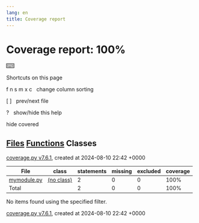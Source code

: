 ```yaml
---
lang: en
title: Coverage report
---
```


<div>

<div class="content">

# Coverage report: <span class="pc_cov">100%</span>

<img src="keybd_closed_cb_ce680311.png" id="keyboard_icon"
alt="Show/hide keyboard shortcuts" />

<div id="help_panel">

Shortcuts on this page

<div class="keyhelp">

<span class="kbd">f</span> <span class="kbd">n</span>
<span class="kbd">s</span> <span class="kbd">m</span>
<span class="kbd">x</span> <span class="kbd">c</span>   change column
sorting

<span class="kbd">\[</span> <span class="kbd">\]</span>   prev/next file

<span class="kbd">?</span>   show/hide this help

</div>

</div>

<div>

hide covered

</div>

## <a href="index.md" class="button">Files</a> <a href="function_index.md" class="button">Functions</a> <span class="button current">Classes</span>

<a href="https://coverage.readthedocs.io/en/7.6.1"
class="nav">coverage.py v7.6.1</a>, created at 2024-08-10 22:42 +0000

</div>

</div>

<div id="index" role="main">

| File<span class="arrows"></span> | class<span class="arrows"></span>                           | statements<span class="arrows"></span> | missing<span class="arrows"></span> | excluded<span class="arrows"></span> | coverage<span class="arrows"></span> |
|----------------------------------|-------------------------------------------------------------|----------------------------------------|-------------------------------------|--------------------------------------|--------------------------------------|
| [mymodule.py](mymodule_py.md)  | [<span class="no-noun">(no class)</span>](mymodule_py.md) | 2                                      | 0                                   | 0                                    | 100%                                 |
| Total                            |                                                             | 2                                      | 0                                   | 0                                    | 100%                                 |

No items found using the specified filter.

</div>

<div class="content">

<a href="https://coverage.readthedocs.io/en/7.6.1"
class="nav">coverage.py v7.6.1</a>, created at 2024-08-10 22:42 +0000

</div>

<a href="" id="prevFileLink" class="nav"></a>
<a href="" id="nextFileLink" class="nav"></a>
